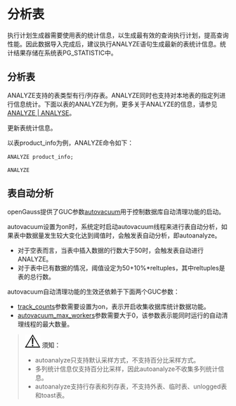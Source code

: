 # 分析表<a name="ZH-CN_TOPIC_0242370296"></a>

执行计划生成器需要使用表的统计信息，以生成最有效的查询执行计划，提高查询性能。因此数据导入完成后，建议执行ANALYZE语句生成最新的表统计信息。统计结果存储在系统表PG\_STATISTIC中。

## 分析表<a name="zh-cn_topic_0237121146_zh-cn_topic_0165786590_section147211861618"></a>

ANALYZE支持的表类型有行/列存表。ANALYZE同时也支持对本地表的指定列进行信息统计。下面以表的ANALYZE为例，更多关于ANALYZE的信息，请参见[ANALYZE | ANALYSE](ANALYZE-ANALYSE.md)。

更新表统计信息。

以表product\_info为例，ANALYZE命令如下：

```
ANALYZE product_info;
```

```
ANALYZE
```


## 表自动分析<a name="zh-cn_topic_0237121146_zh-cn_topic_0165786590_section1274813345166"></a>

openGauss提供了GUC参数[autovacuum](自动清理.md#zh-cn_topic_0237124730_zh-cn_topic_0059778244_s995913ca9df54ae5bb488d1e810bd824)用于控制数据库自动清理功能的启动。

autovacuum设置为on时，系统定时启动autovacuum线程来进行表自动分析，如果表中数据量发生较大变化达到阈值时，会触发表自动分析，即autoanalyze。

-   对于空表而言，当表中插入数据的行数大于50时，会触发表自动进行ANALYZE。
-   对于表中已有数据的情况，阈值设定为50+10%\*reltuples，其中reltuples是表的总行数。

autovacuum自动清理功能的生效还依赖于下面两个GUC参数：

-   [track\_counts](查询和索引统计收集器.md#zh-cn_topic_0283136895_zh-cn_topic_0237124727_zh-cn_topic_0059779313_s3f4fb0b1004041f69e1454c701952411)参数需要设置为on，表示开启收集收据库统计数据功能。
-   [autovacuum\_max\_workers](自动清理.md#zh-cn_topic_0237124730_zh-cn_topic_0059778244_s76932f79410248ba8923017d19982673)参数需要大于0，该参数表示能同时运行的自动清理线程的最大数量。

>![](public_sys-resources/icon-notice.gif) **须知：**   
>
>-   autoanalyze只支持默认采样方式，不支持百分比采样方式。  
>-   多列统计信息仅支持百分比采样，因此autoanalyze不收集多列统计信息。  
>-   autoanalyze支持行存表和列存表，不支持外表、临时表、unlogged表和toast表。  

